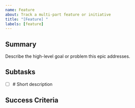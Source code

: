 ```yaml
---
name: Feature
about: Track a multi-part feature or initiative
title: "[Feature] "
labels: [feature]
---
```


## Summary

Describe the high-level goal or problem this epic addresses.

## Subtasks

- [ ] #<subtask-id> Short description

## Success Criteria
